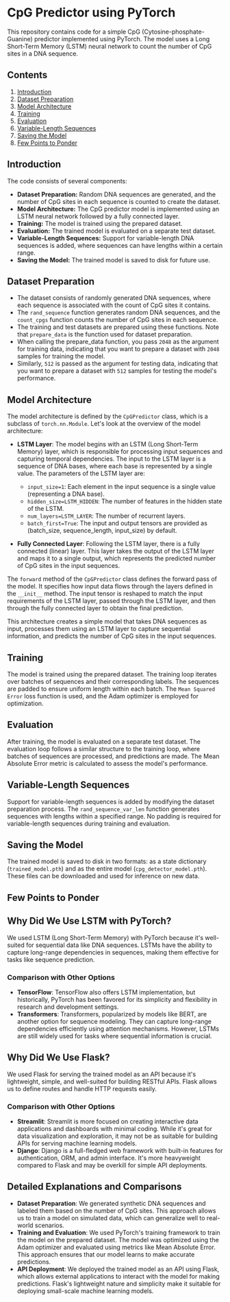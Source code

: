 # CpG Predictor using PyTorch

This repository contains code for a simple CpG (Cytosine-phosphate-Guanine) predictor implemented using PyTorch. The model uses a Long Short-Term Memory (LSTM) neural network to count the number of CpG sites in a DNA sequence.

## Contents

1. [Introduction](#introduction)
2. [Dataset Preparation](#dataset-preparation)
3. [Model Architecture](#model-architecture)
4. [Training](#training)
5. [Evaluation](#evaluation)
6. [Variable-Length Sequences](#variable-length-sequences)
7. [Saving the Model](#saving-the-model)
8. [Few Points to Ponder](#points-to-ponder)

## Introduction

The code consists of several components:

- **Dataset Preparation:** Random DNA sequences are generated, and the number of CpG sites in each sequence is counted to create the dataset.
- **Model Architecture:** The CpG predictor model is implemented using an LSTM neural network followed by a fully connected layer.
- **Training:** The model is trained using the prepared dataset.
- **Evaluation:** The trained model is evaluated on a separate test dataset.
- **Variable-Length Sequences:** Support for variable-length DNA sequences is added, where sequences can have lengths within a certain range.
- **Saving the Model:** The trained model is saved to disk for future use.

## Dataset Preparation

- The dataset consists of randomly generated DNA sequences, where each sequence is associated with the count of CpG sites it contains.
- The `rand_sequence` function generates random DNA sequences, and the `count_cpgs` function counts the number of CpG sites in each sequence.
- The training and test datasets are prepared using these functions. Note that `prepare_data` is the function used for dataset preparation.
- When calling the prepare_data function, you pass `2048` as the argument for training data, indicating that you want to prepare a dataset with `2048` samples for training the model.
- Similarly, `512` is passed as the argument for testing data, indicating that you want to prepare a dataset with `512` samples for testing the model's performance.

## Model Architecture

The model architecture is defined by the `CpGPredictor` class, which is a subclass of `torch.nn.Module`. Let's look at the overview of the model architecture:

- **LSTM Layer**: The model begins with an LSTM (Long Short-Term Memory) layer, which is responsible for processing input sequences and capturing temporal dependencies. The input to the LSTM layer is a sequence of DNA bases, where each base is represented by a single value. The parameters of the LSTM layer are:
  - `input_size=1`: Each element in the input sequence is a single value (representing a DNA base).
  - `hidden_size=LSTM_HIDDEN`: The number of features in the hidden state of the LSTM.
  - `num_layers=LSTM_LAYER`: The number of recurrent layers.
  - `batch_first=True`: The input and output tensors are provided as (batch_size, sequence_length, input_size) by default.

- **Fully Connected Layer**: Following the LSTM layer, there is a fully connected (linear) layer. This layer takes the output of the LSTM layer and maps it to a single output, which represents the predicted number of CpG sites in the input sequences.

The `forward` method of the `CpGPredictor` class defines the forward pass of the model. It specifies how input data flows through the layers defined in the `__init__` method. The input tensor is reshaped to match the input requirements of the LSTM layer, passed through the LSTM layer, and then through the fully connected layer to obtain the final prediction.

This architecture creates a simple model that takes DNA sequences as input, processes them using an LSTM layer to capture sequential information, and predicts the number of CpG sites in the input sequences.

## Training

The model is trained using the prepared dataset. The training loop iterates over batches of sequences and their corresponding labels. The sequences are padded to ensure uniform length within each batch. The `Mean Squared Error` loss function is used, and the Adam optimizer is employed for optimization.

## Evaluation

After training, the model is evaluated on a separate test dataset. The evaluation loop follows a similar structure to the training loop, where batches of sequences are processed, and predictions are made. The Mean Absolute Error metric is calculated to assess the model's performance.

## Variable-Length Sequences

Support for variable-length sequences is added by modifying the dataset preparation process. The `rand_sequence_var_len` function generates sequences with lengths within a specified range. No padding is required for variable-length sequences during training and evaluation.

## Saving the Model

The trained model is saved to disk in two formats: as a state dictionary (`trained_model.pth`) and as the entire model (`cpg_detector_model.pth`). These files can be downloaded and used for inference on new data.

## Few Points to Ponder

## Why Did We Use LSTM with PyTorch?

We used LSTM (Long Short-Term Memory) with PyTorch because it's well-suited for sequential data like DNA sequences. LSTMs have the ability to capture long-range dependencies in sequences, making them effective for tasks like sequence prediction.

### Comparison with Other Options

- **TensorFlow**: TensorFlow also offers LSTM implementation, but historically, PyTorch has been favored for its simplicity and flexibility in research and development settings.
- **Transformers**: Transformers, popularized by models like BERT, are another option for sequence modeling. They can capture long-range dependencies efficiently using attention mechanisms. However, LSTMs are still widely used for tasks where sequential information is crucial.

## Why Did We Use Flask?

We used Flask for serving the trained model as an API because it's lightweight, simple, and well-suited for building RESTful APIs. Flask allows us to define routes and handle HTTP requests easily.

### Comparison with Other Options

- **Streamlit**: Streamlit is more focused on creating interactive data applications and dashboards with minimal coding. While it's great for data visualization and exploration, it may not be as suitable for building APIs for serving machine learning models.
- **Django**: Django is a full-fledged web framework with built-in features for authentication, ORM, and admin interface. It's more heavyweight compared to Flask and may be overkill for simple API deployments.

## Detailed Explanations and Comparisons

- **Dataset Preparation**: We generated synthetic DNA sequences and labeled them based on the number of CpG sites. This approach allows us to train a model on simulated data, which can generalize well to real-world scenarios.
- **Training and Evaluation**: We used PyTorch's training framework to train the model on the prepared dataset. The model was optimized using the Adam optimizer and evaluated using metrics like Mean Absolute Error. This approach ensures that our model learns to make accurate predictions.
- **API Deployment**: We deployed the trained model as an API using Flask, which allows external applications to interact with the model for making predictions. Flask's lightweight nature and simplicity make it suitable for deploying small-scale machine learning models.
